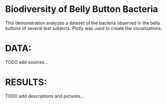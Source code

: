 # Biodiversity of Belly Button Bacteria

This demonstration analyzes a dataset of the bacteria observed in the belly buttons of several test subjects.
Plotly was used to create the visualizations.

# DATA:
TODO add sources...

# RESULTS:
TODO add descriptions and pictures...


